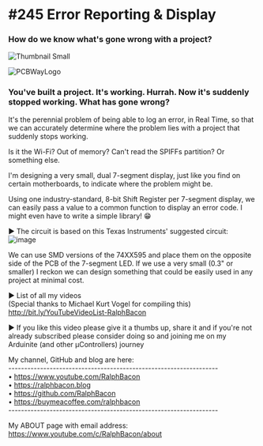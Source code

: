 # #245 Error Reporting & Display
### How do we know what's gone wrong with a project?

![Thumbnail Small](https://user-images.githubusercontent.com/20911308/184887223-8c8795c6-dbdf-415c-bd95-bd3dbe4c331b.png)  

![PCBWayLogo](https://user-images.githubusercontent.com/20911308/184890742-6d550514-33f2-442d-b13e-7705d7256abe.png)  

### You've built a project. It's working. Hurrah. Now it's suddenly stopped working. What has gone wrong?  

It's the perennial problem of being able to log an error, in Real Time, so that we can accurately determine where the problem lies with a project that suddenly stops working.

Is it the Wi-Fi? Out of memory? Can't read the SPIFFs partition? Or something else.

I'm designing a very small, dual 7-segment display, just like you find on certain motherboards, to indicate where the problem might be.

Using one industry-standard, 8-bit Shift Register per 7-segment display, we can easily pass a value to a common function to display an error code. I might even have to write a simple library! 😁

► The circuit is based on this Texas Instruments' suggested circuit:
![image](https://user-images.githubusercontent.com/20911308/184888743-4a3339f9-0aff-4c34-9da0-13933e73b3cc.png)  

We can use SMD versions of the 74XX595 and place them on the opposite side of the PCB of the 7-segment LED. If we use a very small (0.3" or smaller) I reckon we can design something that could be easily used in any project at minimal cost.

► List of all my videos  
(Special thanks to Michael Kurt Vogel for compiling this)  
http://bit.ly/YouTubeVideoList-RalphBacon  

► If you like this video please give it a thumbs up, share it and if you're not already subscribed please consider doing so and joining me on my Arduinite (and other μControllers) journey  

My channel, GitHub and blog are here:    
\------------------------------------------------------------------  
• https://www.youtube.com/RalphBacon  
• https://ralphbacon.blog  
• https://github.com/RalphBacon  
• https://buymeacoffee.com/ralphbacon  
\------------------------------------------------------------------  

My ABOUT page with email address: https://www.youtube.com/c/RalphBacon/about  
